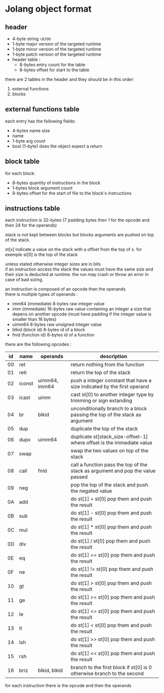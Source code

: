 # Jolang object format

## header

- 4-byte string ```\0JOO```
- 1-byte major version of the targeted runtime
- 1-byte minor version of the targeted runtime
- 1-byte patch version of the targeted runtime
- header table :
    - 8-bytes entry count for the table
    - 8-bytes offset for start to the table

there are 2 tables in the header and they should be in this order:

1. external functions
3. blocks

## external functions table

each entry has the following fields:

- 4-bytes name size
- name
- 1-byte arg count
- bool (1-byte) does the object expect a return

## block table

for each block:

- 8-bytes quantity of instructions in the block
- 1-bytes block argument count
- 8-bytes offset for the start of file to the block's instructions

## instructions table

each instruction is 32-bytes (7 padding bytes then 1 for the opcode and then 24 for the operands)

stack is not kept between blocks but blocks arguments are pushed on top of the stack.

st[x] indicate a value on the stack with a offset from the top of x.
for exemple st[0] is the top of the stack 

unless stated otherwise integer sizes are in bits<br>
if an instruction access the stack the values must have the same size and their size is deducted at runtime. the run may crash or throw an error in case of bad sizing.

an instruction is composed of an opcode then the operands<br>
there is multiple types of operands : 
- imm64 (immediate) 8-bytes raw integer value
- imm (immediate) 16-bytes raw value containing an integer a size that depens on another opcode (must have padding if the integer value is smaller than 16 bytes)
- uimm64 8-bytes raw unsigned integer value
- blkid (block id) 8-bytes id of a block
- fnid (function id) 8-bytes id of a function

there are the following opcodes : 

| id | name       | operands                | description                                                                    |
| -- | --         | --                      | --                                                                             |
| 00 | ret        |                         | return nothing from the function                                               |
| 01 | reti       |                         | return the top of the stack                                                    |
| 02 | iconst     | uimm64, imm64           | push a integer constant that have a size indicated by the first operand        |
| 03 | icast      | uimm                    | cast st[0] to another integer type by trimming or sign extanding               |
| 04 | br         | blkid                   | unconditionally branch to a block passing the top of the stack as argument     |
| 05 | dup        |                         | duplicate the top of the stack                                                 |
| 06 | dupx       | uimm64                  | duplicate st[stack_size-offset-1] where offset is the immediate value          |
| 07 | swap       |                         | swap the two values on top of the stack                                        |
| 08 | call       | fnid                    | call a function pass the top of the stack as argument and pop the value passed |
| 09 | neg        |                         | pop the top of the stack and push the negated value                            |
| 0A | add        |                         | do st[1] + st[0] pop them and push the result                                  |
| 0B | sub        |                         | do st[1] - st[0] pop them and push the result                                  |
| 0C | mul        |                         | do st[1] * st[0] pop them and push the result                                  |
| 0D | div        |                         | do st[1] / st[0] pop them and push the result                                  |
| 0E | eq         |                         | do st[1] == st[0] pop them and push the result                                 |
| 0F | ne         |                         | do st[1] != st[0] pop them and push the result                                 |
| 10 | gt         |                         | do st[1] > st[0] pop them and push the result                                  |
| 11 | ge         |                         | do st[1] >= st[0] pop them and push the result                                 |
| 12 | le         |                         | do st[1] <= st[0] pop them and push the result                                 |
| 13 | lt         |                         | do st[1] < st[0] pop them and push the result                                  |
| 14 | lsh        |                         | do st[1] >> st[0] pop them and push the result                                 |
| 15 | rsh        |                         | do st[1] << st[0] pop them and push the result                                 |
| 16 | briz       | blkid, blkid            | branch to the first block if st[0] is 0 otherwise branch to the second         |

for each instruction there is the opcode and then the operands
